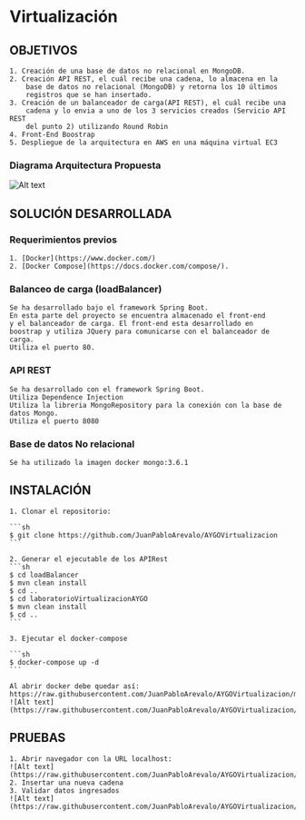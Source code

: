 # Virtualización

## OBJETIVOS
	1. Creación de una base de datos no relacional en MongoDB.
	2. Creación API REST, el cuál recibe una cadena, lo almacena en la 
		base de datos no relacional (MongoDB) y retorna los 10 últimos 
		registros que se han insertado.
	3. Creación de un balanceador de carga(API REST), el cuál recibe una 
		cadena y lo envia a uno de los 3 servicios creados (Servicio API REST 
		del punto 2) utilizando Round Robin
	4. Front-End Boostrap
	5. Despliegue de la arquitectura en AWS en una máquina virtual EC3
	
### Diagrama Arquitectura Propuesta

![Alt text](https://raw.githubusercontent.com/JuanPabloArevalo/AYGOVirtualizacion/master/ImagenesReadme/ArquitecturaPropuesta.png)
	
## SOLUCIÓN DESARROLLADA

### Requerimientos previos
	1. [Docker](https://www.docker.com/)
	2. [Docker Compose](https://docs.docker.com/compose/).
	
### Balanceo de carga (loadBalancer)
	Se ha desarrollado bajo el framework Spring Boot. 
	En esta parte del proyecto se encuentra almacenado el front-end 
	y el balanceador de carga. El front-end esta desarrollado en 
	boostrap y utiliza JQuery para comunicarse con el balanceador de carga.
	Utiliza el puerto 80.
	
### API REST
	Se ha desarrollado con el framework Spring Boot.
	Utiliza Dependence Injection
	Utiliza la libreria MongoRepository para la conexión con la base de datos Mongo.
	Utiliza el puerto 8080

### Base de datos No relacional	
	Se ha utilizado la imagen docker mongo:3.6.1

## INSTALACIÓN
	
	1. Clonar el repositorio:
	
	```sh
	$ git clone https://github.com/JuanPabloArevalo/AYGOVirtualizacion
	```
	
	2. Generar el ejecutable de los APIRest
	```sh
	$ cd loadBalancer
	$ mvn clean install
	$ cd ..
	$ cd laboratorioVirtualizacionAYGO
	$ mvn clean install
	$ cd ..
	```
	
	3. Ejecutar el docker-compose

	```sh
	$ docker-compose up -d 
	```
	
	Al abrir docker debe quedar así:
	https://raw.githubusercontent.com/JuanPabloArevalo/AYGOVirtualizacion/master/ImagenesReadme/DockerActivo.PNG
	![Alt text](https://raw.githubusercontent.com/JuanPabloArevalo/AYGOVirtualizacion/master/ImagenesReadme/DockerActivo.PNG)
	

## PRUEBAS
	1. Abrir navegador con la URL localhost:
	![Alt text](https://raw.githubusercontent.com/JuanPabloArevalo/AYGOVirtualizacion/master/ImagenesReadme/PruebaLocal.PNG)
	2. Insertar una nueva cadena
	3. Validar datos ingresados
	![Alt text](https://raw.githubusercontent.com/JuanPabloArevalo/AYGOVirtualizacion/master/ImagenesReadme/PruebaLocalResultado.PNG)
	

